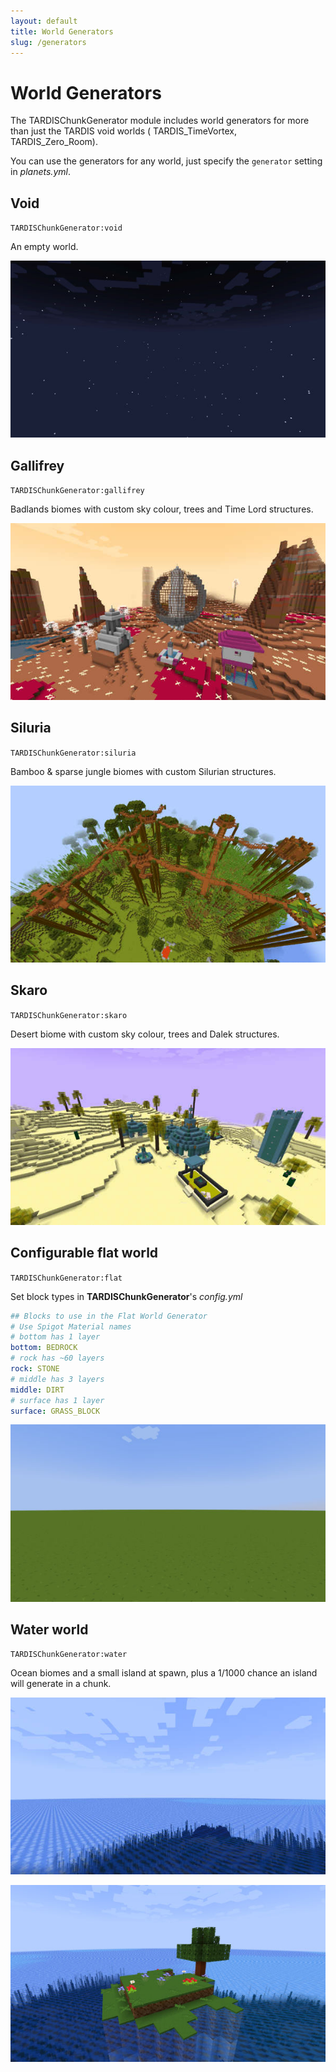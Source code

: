 ```yaml
---
layout: default
title: World Generators
slug: /generators
---
```


# World Generators

The TARDISChunkGenerator module includes world generators for more than just the TARDIS void worlds (
TARDIS_TimeVortex, TARDIS_Zero_Room).

You can use the generators for any world, just specify the `generator` setting in _planets.yml_.

## Void

`TARDISChunkGenerator:void`

An empty world.

![Void world](/images/docs/void_world.jpg)

## Gallifrey

`TARDISChunkGenerator:gallifrey`

Badlands biomes with custom sky colour, trees and Time Lord structures.

![Gallifrey world](/images/docs/gallifrey.jpg)

## Siluria

`TARDISChunkGenerator:siluria`

Bamboo & sparse jungle biomes with custom Silurian structures.

![Siluria world](/images/docs/siluria.jpg)

## Skaro

`TARDISChunkGenerator:skaro`

Desert biome with custom sky colour, trees and Dalek structures.

![Skaro world](/images/docs/skaro.jpg)

## Configurable flat world

`TARDISChunkGenerator:flat`

Set block types in **TARDISChunkGenerator**'s _config.yml_

```yaml title="/plugins/TARDISChunkGenerator/config.yml"
## Blocks to use in the Flat World Generator
# Use Spigot Material names
# bottom has 1 layer
bottom: BEDROCK
# rock has ~60 layers
rock: STONE
# middle has 3 layers
middle: DIRT
# surface has 1 layer
surface: GRASS_BLOCK
```

![Flat world](/images/docs/flat_world.jpg)

## Water world

`TARDISChunkGenerator:water`

Ocean biomes and a small island at spawn, plus a 1/1000 chance an island will generate in a chunk.

![Water world](/images/docs/water_world_1.jpg)

![Water world](/images/docs/water_world_2.jpg)
